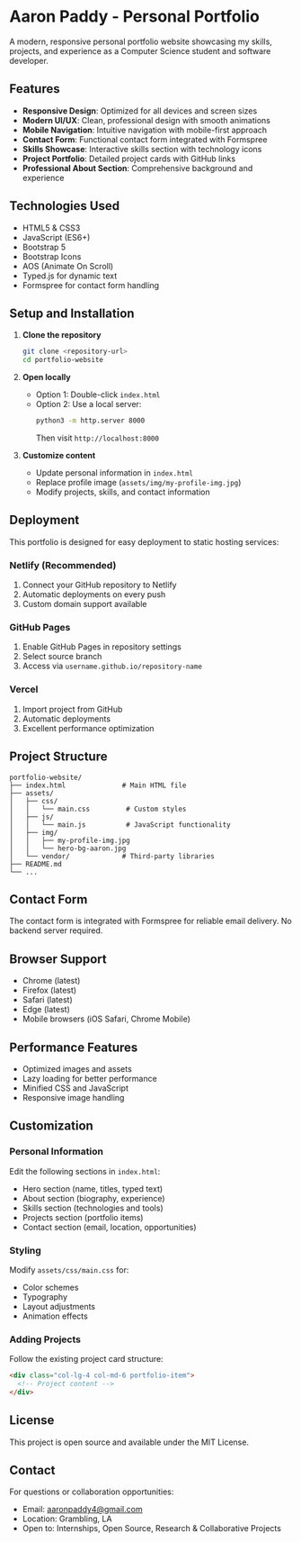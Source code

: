 # Aaron Paddy - Personal Portfolio

A modern, responsive personal portfolio website showcasing my skills, projects, and experience as a Computer Science student and software developer.

## Features

- **Responsive Design**: Optimized for all devices and screen sizes
- **Modern UI/UX**: Clean, professional design with smooth animations
- **Mobile Navigation**: Intuitive navigation with mobile-first approach
- **Contact Form**: Functional contact form integrated with Formspree
- **Skills Showcase**: Interactive skills section with technology icons
- **Project Portfolio**: Detailed project cards with GitHub links
- **Professional About Section**: Comprehensive background and experience

## Technologies Used

- HTML5 & CSS3
- JavaScript (ES6+)
- Bootstrap 5
- Bootstrap Icons
- AOS (Animate On Scroll)
- Typed.js for dynamic text
- Formspree for contact form handling

## Setup and Installation

1. **Clone the repository**
   ```bash
   git clone <repository-url>
   cd portfolio-website
   ```

2. **Open locally**
   - Option 1: Double-click `index.html`
   - Option 2: Use a local server:
     ```bash
     python3 -m http.server 8000
     ```
     Then visit `http://localhost:8000`

3. **Customize content**
   - Update personal information in `index.html`
   - Replace profile image (`assets/img/my-profile-img.jpg`)
   - Modify projects, skills, and contact information

## Deployment

This portfolio is designed for easy deployment to static hosting services:

### Netlify (Recommended)
1. Connect your GitHub repository to Netlify
2. Automatic deployments on every push
3. Custom domain support available

### GitHub Pages
1. Enable GitHub Pages in repository settings
2. Select source branch
3. Access via `username.github.io/repository-name`

### Vercel
1. Import project from GitHub
2. Automatic deployments
3. Excellent performance optimization

## Project Structure

```
portfolio-website/
├── index.html              # Main HTML file
├── assets/
│   ├── css/
│   │   └── main.css         # Custom styles
│   ├── js/
│   │   └── main.js          # JavaScript functionality
│   ├── img/
│   │   ├── my-profile-img.jpg
│   │   └── hero-bg-aaron.jpg
│   └── vendor/             # Third-party libraries
├── README.md
└── ...
```

## Contact Form

The contact form is integrated with Formspree for reliable email delivery. No backend server required.

## Browser Support

- Chrome (latest)
- Firefox (latest)
- Safari (latest)
- Edge (latest)
- Mobile browsers (iOS Safari, Chrome Mobile)

## Performance Features

- Optimized images and assets
- Lazy loading for better performance
- Minified CSS and JavaScript
- Responsive image handling

## Customization

### Personal Information
Edit the following sections in `index.html`:
- Hero section (name, titles, typed text)
- About section (biography, experience)
- Skills section (technologies and tools)
- Projects section (portfolio items)
- Contact section (email, location, opportunities)

### Styling
Modify `assets/css/main.css` for:
- Color schemes
- Typography
- Layout adjustments
- Animation effects

### Adding Projects
Follow the existing project card structure:
```html
<div class="col-lg-4 col-md-6 portfolio-item">
  <!-- Project content -->
</div>
```

## License

This project is open source and available under the MIT License.

## Contact

For questions or collaboration opportunities:
- Email: aaronpaddy4@gmail.com
- Location: Grambling, LA
- Open to: Internships, Open Source, Research & Collaborative Projects